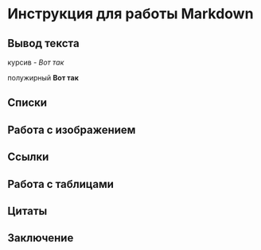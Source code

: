 #  Инструкция для работы Markdown
## Вывод текста

курсив - *Вот так*

полужирный **Вот так**


## Списки
## Работа с изображением
## Ссылки
## Работа с таблицами
## Цитаты
## Заключение